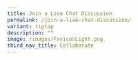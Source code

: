 ```yaml
---
title: Join a Live Chat Discussion
permalink: /join-a-live-chat-discussion/
variant: tiptap
description: ""
image: /images/FaviconLight.png
third_nav_title: Collaborate
---
```

